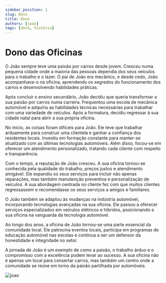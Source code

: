 ```yaml
---
sidebar_position: 1
slug: Dono
title: Dono
authors: [joao]
tags: [dono, história]
---
```


# Dono das Oficinas

O João sempre teve uma paixão por carros desde jovem. Cresceu numa pequena cidade onde a maioria das pessoas dependia dos seus veículos para o trabalho e o lazer. O pai de João era mecânico, e desde cedo, João acompanhava-o na oficina, aprendendo os segredos do funcionamento dos carros e desenvolvendo habilidades práticas.

Após concluir o ensino secundário, João decidiu que queria transformar a sua paixão por carros numa carreira. Frequentou uma escola de mecânica automóvel e adquiriu as habilidades técnicas necessárias para trabalhar com uma variedade de veículos. Após a formatura, decidiu regressar à sua cidade natal para abrir a sua própria oficina.

No início, as coisas foram difíceis para João. Ele teve que trabalhar arduamente para construir uma clientela e ganhar a confiança dos residentes locais. Investiu em formação constante para manter-se atualizado com as últimas tecnologias automóveis. Além disso, focou-se em oferecer um atendimento personalizado, tratando cada cliente com respeito e transparência.

Com o tempo, a reputação de João cresceu. A sua oficina tornou-se conhecida pela qualidade do trabalho, preços justos e atendimento amigável. Ele expandiu os seus serviços para incluir não apenas reparações, mas também manutenção preventiva e personalização de veículos. A sua abordagem centrada no cliente fez com que muitos clientes regressassem e recomendasse os seus serviços a amigos e familiares.

O João também se adaptou às mudanças na indústria automóvel, incorporando tecnologias avançadas na sua oficina. Ele passou a oferecer serviços especializados em veículos elétricos e híbridos, posicionando a sua oficina na vanguarda da tecnologia automóvel.

Ao longo dos anos, a oficina de João tornou-se uma parte essencial da comunidade local. Ele patrocina eventos locais, participa em programas de educação automóvel nas escolas e continua a ser um defensor da honestidade e integridade no setor.

A jornada de João é um exemplo de como a paixão, o trabalho árduo e o compromisso com a excelência podem levar ao sucesso. A sua oficina não é apenas um local para consertar carros, mas também um centro onde a comunidade se reúne em torno da paixão partilhada por automóveis.

![joao](https://static.vecteezy.com/system/resources/thumbnails/006/948/116/small_2x/portrait-of-smiling-male-mechanic-technician-holding-wrench-in-arms-crossed-at-auto-garage-repair-and-maintenance-career-after-service-checking-car-damage-broken-part-free-photo.jp)